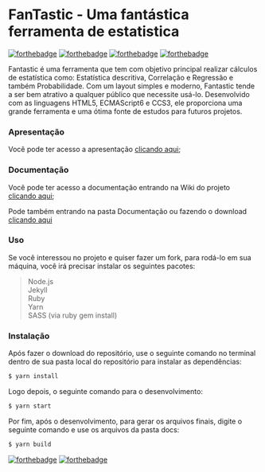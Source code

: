 # FanTastic - Uma fantástica ferramenta de estatistica
[![forthebadge](https://forthebadge.com/images/badges/uses-html.svg)](https://forthebadge.com)
[![forthebadge](https://forthebadge.com/images/badges/uses-css.svg)](https://forthebadge.com)
[![forthebadge](https://forthebadge.com/images/badges/uses-js.svg)](https://forthebadge.com)
[![forthebadge](https://forthebadge.com/images/badges/uses-git.svg)](https://forthebadge.com)

Fantastic é uma ferramenta que tem com objetivo principal realizar cálculos de estatística como: Estatística descritiva, Correlação e Regressão e também Probabilidade.
Com um layout simples e moderno, Fantastic tende a ser bem atrativo a qualquer público que necessite usá-lo.
Desenvolvido com as linguagens HTML5, ECMAScript6 e CCS3, ele proporciona uma grande ferramenta e uma ótima fonte de estudos para futuros projetos.

### Apresentação

Você pode ter acesso a apresentação <a href="https://github.com/pineappleDevsBr/FanTastic/raw/master/Fantastic.pptx">clicando aqui</a>;

### Documentação

Você pode ter acesso a documentação entrando na Wiki do projeto <a href="https://github.com/pineappleDevsBr/FanTastic/wiki">clicando aqui</a>;

Pode também entrando na pasta Documentação ou fazendo o download <a href="https://github.com/pineappleDevsBr/FanTastic/raw/master/Documenta%C3%A7%C3%A3o/Documenta%C3%A7%C3%A3o%20Estatistica.docx" download>clicando aqui</a> 

### Uso
Se você interessou no projeto e quiser fazer um fork, para rodá-lo em sua máquina, você irá precisar instalar os seguintes pacotes:

> Node.js<br />
> Jekyll <br />
> Ruby <br />
> Yarn <br />
> SASS (via ruby gem install) <br />

### Instalação
Após fazer o download do repositório, use o seguinte comando no terminal dentro de sua pasta local do repositório para instalar as dependências:

```sh
$ yarn install
```

Logo depois, o seguinte comando para o desenvolvimento:

```sh
$ yarn start
```

Por fim, após o desenvolvimento, para gerar os arquivos finais, digite o seguinte comando e use os arquivos da pasta docs:

```sh
$ yarn build
```

[![forthebadge](https://forthebadge.com/images/badges/built-by-developers.svg)](https://forthebadge.com)
[![forthebadge](https://forthebadge.com/images/badges/built-with-love.svg)](https://forthebadge.com)
